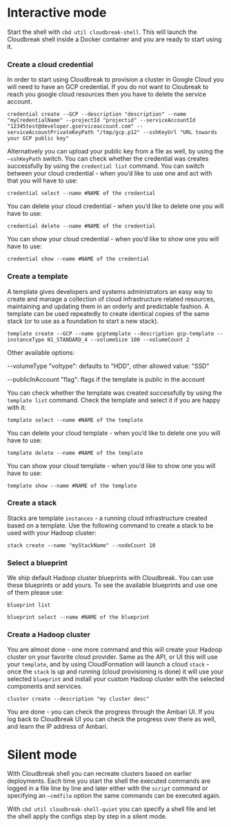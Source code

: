 # Interactive mode

Start the shell with `cbd util cloudbreak-shell`. This will launch the Cloudbreak shell inside a Docker container and you are ready to start using it.

### Create a cloud credential

In order to start using Cloudbreak to provision a cluster in Google Cloud you will need to have an GCP credential. If you do not want to Cloubreak to reach you google cloud resources then you have to delete the service account.

```
credential create --GCP --description "description" --name "myCredentialName" --projectId "projectid" --serviceAccountId "12345test@developer.gserviceaccount.com" --serviceAccountPrivateKeyPath "/tmp/gcp.p12" --sshKeyUrl "URL towards your GCP public key"
```

Alternatively you can upload your public key from a file as well, by using the `—sshKeyPath` switch. You can check whether the credential was creates successfully by using the `credential list` command.
You can switch between your cloud credential - when you’d like to use one and act with that you will have to use:
```
credential select --name #NAME of the credential
```

You can delete your cloud credential - when you’d like to delete one you will have to use:
```
credential delete --name #NAME of the credential
```

You can show your cloud credential - when you’d like to show one you will have to use:
```
credential show --name #NAME of the credential
```

### Create a template

A template gives developers and systems administrators an easy way to create and manage a collection of cloud infrastructure related resources, maintaining and updating them in an orderly and predictable fashion. A template can be used repeatedly to create identical copies of the same stack (or to use as a foundation to start a new stack).

```
template create --GCP --name gcptemplate --description gcp-template --instanceType N1_STANDARD_4 --volumeSize 100 --volumeCount 2
```
Other available options:

--volumeType "voltype": defaults to "HDD", other allowed value: "SSD"

--publicInAccount "flag": flags if the template is public in the account

You can check whether the template was created successfully by using the `template list` command.
Check the template and select it if you are happy with it:
```
template select --name #NAME of the template
```

You can delete your cloud template - when you’d like to delete one you will have to use:
```
template delete --name #NAME of the template
```

You can show your cloud template - when you’d like to show one you will have to use:
```
template show --name #NAME of the template
```

### Create a stack

Stacks are template `instances` - a running cloud infrastructure created based on a template. Use the following command to create a stack to be used with your Hadoop cluster:

```
stack create --name "myStackName" --nodeCount 10
```
### Select a blueprint

We ship default Hadoop cluster blueprints with Cloudbreak. You can use these blueprints or add yours. To see the available blueprints and use one of them please use:

```
blueprint list

blueprint select --name #NAME of the blueprint
```
### Create a Hadoop cluster
You are almost done - one more command and this will create your Hadoop cluster on your favorite cloud provider. Same as the API, or UI this will use your `template`, and by using CloudFormation will launch a cloud `stack` - once the `stack` is up and running (cloud provisioning is done) it will use your selected `blueprint` and install your custom Hadoop cluster with the selected components and services.

```
cluster create --description "my cluster desc"
```
You are done - you can check the progress through the Ambari UI. If you log back to Cloudbreak UI you can check the progress over there as well, and learn the IP address of Ambari.

# Silent mode

With Cloudbreak shell you can recreate clusters based on earlier deployments. Each time you start the shell the executed commands are logged in a file line by line and later either with the `script` command or specifying an `—cmdfile` option the same commands can be executed again.

With `cbd util cloudbreak-shell-quiet` you can specify a shell file and let the shell apply the configs step by step in a silent mode.
